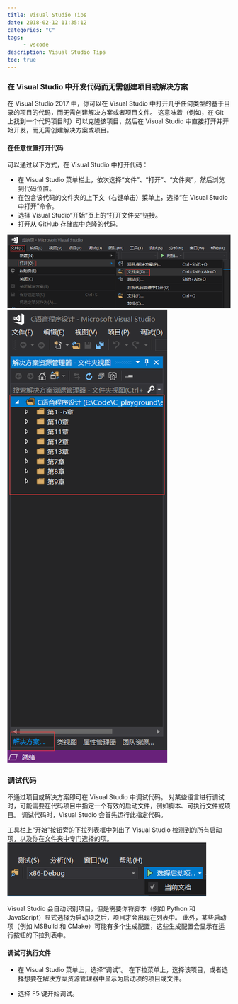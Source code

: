 ```yaml
---
title: Visual Studio Tips
date: 2018-02-12 11:35:12
categories: "C"
tags:
     - vscode
description: Visual Studio Tips
toc: true
---
```


### 在 Visual Studio 中开发代码而无需创建项目或解决方案
在 Visual Studio 2017 中，你可以在 Visual Studio 中打开几乎任何类型的基于目录的项目的代码，而无需创建解决方案或者项目文件。 这意味着（例如，在 Git 上找到一个代码项目时）可以克隆该项目，然后在 Visual Studio 中直接打开并开始开发，而无需创建解决方案或项目。
#### 在任意位置打开代码
可以通过以下方式，在 Visual Studio 中打开代码：
* 在 Visual Studio 菜单栏上，依次选择“文件”、“打开”、“文件夹”，然后浏览到代码位置。
* 在包含该代码的文件夹的上下文（右键单击）菜单上，选择“在 Visual Studio 中打开”命令。
* 选择 Visual Studio“开始”页上的“打开文件夹”链接。
* 打开从 GitHub 存储库中克隆的代码。

![](assets/C/vs_tourtial01.png)
![](assets/C/vs_tourtial02.png)

### 调试代码
不通过项目或解决方案即可在 Visual Studio 中调试代码。 对某些语言进行调试时，可能需要在代码项目中指定一个有效的启动文件，例如脚本、可执行文件或项目。 调试代码时，Visual Studio 会首先运行此指定代码。

工具栏上“开始”按钮旁的下拉列表框中列出了 Visual Studio 检测到的所有启动项，以及你在文件夹中专门选择的项。
![](assets/C/vs_tourtial03.png)

Visual Studio 会自动识别项目，但是需要你将脚本（例如 Python 和 JavaScript）显式选择为启动项之后，项目才会出现在列表中。 此外，某些启动项（例如 MSBuild 和 CMake）可能有多个生成配置，这些生成配置会显示在运行按钮的下拉列表中。
#### 调试可执行文件
* 在 Visual Studio 菜单上，选择“调试”。 在下拉菜单上，选择该项目，或者选择想要在解决方案资源管理器中显示为启动项的项目或文件。

* 选择 F5 键开始调试。
